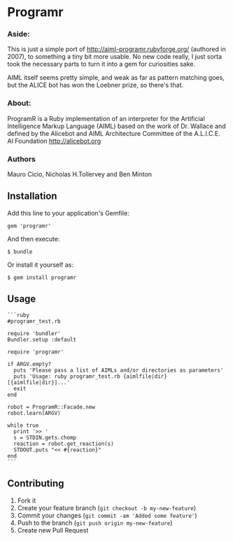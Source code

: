 # Programr

### Aside:

This is just a simple port of http://aiml-programr.rubyforge.org/ (authored in 2007), to something
a tiny bit more usable. No new code really, I just sorta took the necessary parts to turn it into a gem for curiosities sake.

AIML itself seems pretty simple, and weak as far as pattern matching goes, but the ALICE bot has won the Loebner prize, so there's that.

### About:

ProgramR is a Ruby implementation of an interpreter for the Artificial Intelligence Markup Language (AIML) based on the work of Dr. Wallace and defined by the Alicebot and AIML Architecture Committee of the A.L.I.C.E. AI Foundation http://alicebot.org

### Authors

Mauro Cicio, Nicholas H.Tollervey and Ben Minton


## Installation

Add this line to your application's Gemfile:

    gem 'programr'

And then execute:

    $ bundle

Or install it yourself as:

    $ gem install programr

## Usage
    ```ruby
    #programr_test.rb

    require 'bundler'
    Bundler.setup :default

    require 'programr'

    if ARGV.empty?
      puts 'Please pass a list of AIMLs and/or directories as parameters'
      puts 'Usage: ruby programr_test.rb {aimlfile|dir}[{aimlfile|dir}]...'
      exit
    end

    robot = ProgramR::Facade.new
    robot.learn(ARGV)

    while true
      print '>> '
      s = STDIN.gets.chomp
      reaction = robot.get_reaction(s)
      STDOUT.puts "<< #{reaction}"
    end
    ```
## Contributing

1. Fork it
2. Create your feature branch (`git checkout -b my-new-feature`)
3. Commit your changes (`git commit -am 'Added some feature'`)
4. Push to the branch (`git push origin my-new-feature`)
5. Create new Pull Request

